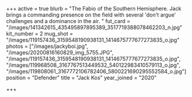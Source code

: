 +++
active = true
blurb = "The Fabio of the Southern Hemisphere. Jack brings a commanding presence on the field with several 'don't argue' challenges and a dominance in the air. "
fut_card = "/images/141342615_435495897895389_3517719388078462203_n.jpg"
kit_number = 2
mug_shot = "/images/119157436_3159548190938131_1414675777677273835_o.jpg"
photos = ["/images/jackyboi.jpg", "/images/20200816160829_img_5755.JPG", "/images/119157436_3159548190938131_1414675777677273835_o.jpg", "/images/119968508_3167767513449532_540122983410579113_o.jpg", "/images/119808061_3167772106782406_5800221690295552584_o.jpg"]
position = "Defender"
title = "Jack Kos"
year_joined = "2020"

+++

